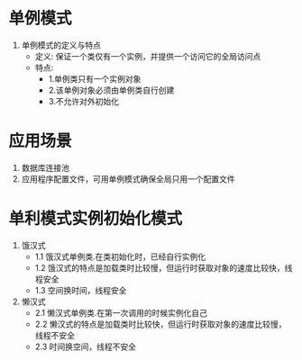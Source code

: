 #  单例模式
1. 单例模式的定义与特点
    - 定义: 保证一个类仅有一个实例，并提供一个访问它的全局访问点
    - 特点: 
        - 1.单例类只有一个实例对象
        - 2.该单例对象必须由单例类自行创建
        - 3.不允许对外初始化
#  应用场景
1. 数据库连接池
2. 应用程序配置文件，可用单例模式确保全局只用一个配置文件

# 单利模式实例初始化模式
1. 饿汉式
    - 1.1 饿汉式单例类.在类初始化时，已经自行实例化
    - 1.2 饿汉式的特点是加载类时比较慢，但运行时获取对象的速度比较快，线程安全
    - 1.3 空间换时间，线程安全
2. 懒汉式
    - 2.1 懒汉式单例类.在第一次调用的时候实例化自己
    - 2.2 懒汉式的特点是加载类时比较快，但运行时获取对象的速度比较慢，线程不安全
    - 2.3 时间换空间，线程不安全